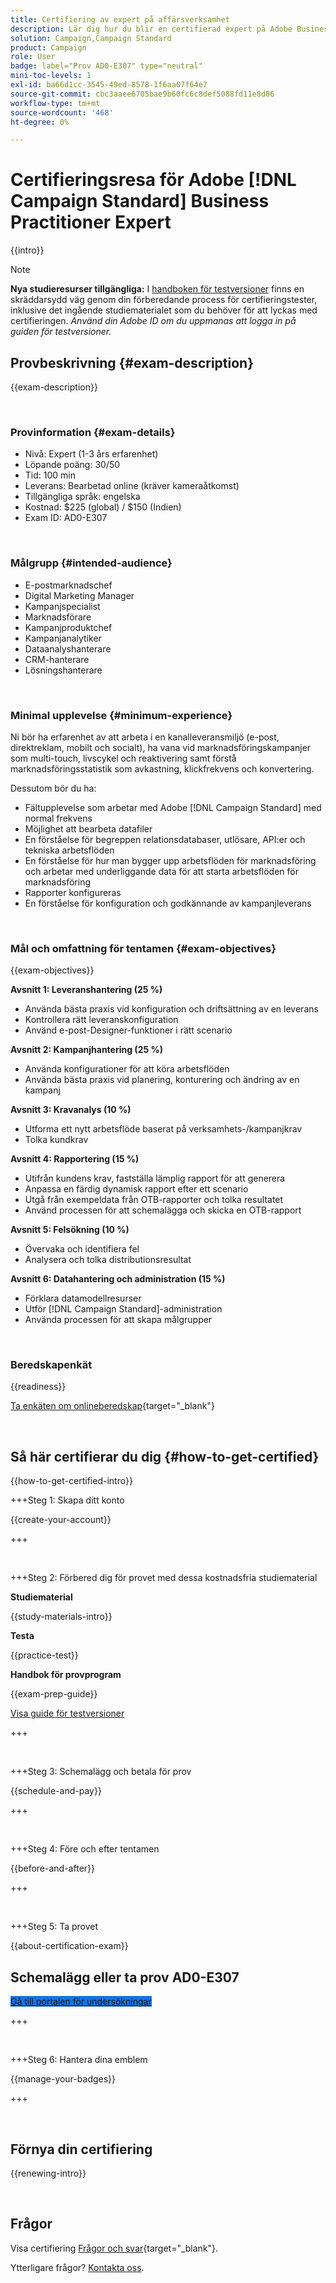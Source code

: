 ```yaml
---
title: Certifiering av expert på affärsverksamhet
description: Lär dig hur du blir en certifierad expert på Adobe Business Practitioner i Adobe [!DNL Campaign Standard]
solution: Campaign,Campaign Standard
product: Campaign
role: User
badge: label="Prov AD0-E307" type="neutral"
mini-toc-levels: 1
exl-id: ba66d1cc-3545-49ed-8578-1f6aa07f64e7
source-git-commit: cbc3aaee6705bae9b60fc6c8def5088fd11e8d06
workflow-type: tm+mt
source-wordcount: '468'
ht-degree: 0%

---
```


# Certifieringsresa för Adobe [!DNL Campaign Standard] Business Practitioner Expert

{{intro}}

>[!NOTE]
>
>**Nya studieresurser tillgängliga:** I [handboken för testversioner](https://app.rockinfo.com/courses/255) finns en skräddarsydd väg genom din förberedande process för certifieringstester, inklusive det ingående studiematerialet som du behöver för att lyckas med certifieringen. _Använd din Adobe ID om du uppmanas att logga in på guiden för testversioner._

## Provbeskrivning {#exam-description}

{{exam-description}}

<br>

### Provinformation {#exam-details}

* Nivå: Expert (1-3 års erfarenhet)
* Löpande poäng: 30/50
* Tid: 100 min
* Leverans: Bearbetad online (kräver kameraåtkomst)
* Tillgängliga språk: engelska
* Kostnad: $225 (global) / $150 (Indien)
* Exam ID: AD0-E307

<br>

### Målgrupp {#intended-audience}

* E-postmarknadschef
* Digital Marketing Manager
* Kampanjspecialist
* Marknadsförare
* Kampanjproduktchef
* Kampanjanalytiker
* Dataanalyshanterare
* CRM-hanterare
* Lösningshanterare

<br>

### Minimal upplevelse {#minimum-experience}

Ni bör ha erfarenhet av att arbeta i en kanalleveransmiljö (e-post, direktreklam, mobilt och socialt), ha vana vid marknadsföringskampanjer som multi-touch, livscykel och reaktivering samt förstå marknadsföringsstatistik som avkastning, klickfrekvens och konvertering.

Dessutom bör du ha:

* Fältupplevelse som arbetar med Adobe [!DNL Campaign Standard] med normal frekvens
* Möjlighet att bearbeta datafiler
* En förståelse för begreppen relationsdatabaser, utlösare, API:er och tekniska arbetsflöden
* En förståelse för hur man bygger upp arbetsflöden för marknadsföring och arbetar med underliggande data för att starta arbetsflöden för marknadsföring
* Rapporter konfigureras
* En förståelse för konfiguration och godkännande av kampanjleverans

<br>

### Mål och omfattning för tentamen {#exam-objectives}

{{exam-objectives}}

**Avsnitt 1: Leveranshantering (25 %)**

* Använda bästa praxis vid konfiguration och driftsättning av en leverans
* Kontrollera rätt leveranskonfiguration
* Använd e-post-Designer-funktioner i rätt scenario

**Avsnitt 2: Kampanjhantering (25 %)**

* Använda konfigurationer för att köra arbetsflöden
* Använda bästa praxis vid planering, konturering och ändring av en kampanj

**Avsnitt 3: Kravanalys (10 %)**

* Utforma ett nytt arbetsflöde baserat på verksamhets-/kampanjkrav
* Tolka kundkrav

**Avsnitt 4: Rapportering (15 %)**

* Utifrån kundens krav, fastställa lämplig rapport för att generera
* Anpassa en färdig dynamisk rapport efter ett scenario
* Utgå från exempeldata från OTB-rapporter och tolka resultatet
* Använd processen för att schemalägga och skicka en OTB-rapport

**Avsnitt 5: Felsökning (10 %)**

* Övervaka och identifiera fel
* Analysera och tolka distributionsresultat

**Avsnitt 6: Datahantering och administration (15 %)**

* Förklara datamodellresurser
* Utför [!DNL Campaign Standard]-administration
* Använda processen för att skapa målgrupper

<br>

### Beredskapenkät

{{readiness}}

[Ta enkäten om onlineberedskap](https://scorpion.caveon.com/launchpad/ad-q-e129-readiness-questionnaire-for-adobe-aem-assets-developer-professional-exam-copy-nxam4m/ad-q-e307-readiness-questionnaire-for-adobe-campaign-standard-business-practitioner-expert-exam){target="_blank"}

<br>

## Så här certifierar du dig {#how-to-get-certified}

{{how-to-get-certified-intro}}

+++Steg 1: Skapa ditt konto

{{create-your-account}}

+++

<br>

+++Steg 2: Förbered dig för provet med dessa kostnadsfria studiematerial

**Studiematerial**

{{study-materials-intro}}

**Testa**

{{practice-test}}

**Handbok för provprogram**

{{exam-prep-guide}}

[Visa guide för testversioner](https://app.rockinfo.com/courses/255)

+++

<br>

+++Steg 3: Schemalägg och betala för prov

{{schedule-and-pay}}

+++

<br>

+++Steg 4: Före och efter tentamen

{{before-and-after}}

+++

<br>

+++Steg 5: Ta provet

{{about-certification-exam}}

## Schemalägg eller ta prov AD0-E307

<a href="https://www.certmetrics.com/adobe/candidate/examity_sso.aspx?eid=AD0-E307" target="_blank" class="spectrum-Button spectrum-Button--fill spectrum-Button--accent spectrum-Button--sizeM is-margin-bottom-big-big at-element-click-tracking" style="background-color:#1473E6">

<span class="spectrum-Button-label has-no-wrap">
   Gå till portalen för undersökningar
</span>
</a>

+++

<br>

+++Steg 6: Hantera dina emblem

{{manage-your-badges}}

+++

<br>

## Förnya din certifiering

{{renewing-intro}}

<br>

## Frågor

Visa certifiering [Frågor och svar](https://experienceleague.adobe.com/docs/certification/certification/faq.html){target="_blank"}.

Ytterligare frågor? [Kontakta oss](mailto:certif@adobe.com).

